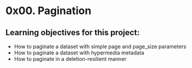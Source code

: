 # 0x00. Pagination

## Learning objectives for this project:
- How to paginate a dataset with simple page and page_size parameters
- How to paginate a dataset with hypermedia metadata
- How to paginate in a deletion-resilient manner
